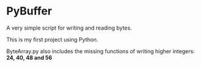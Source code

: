 # PyBuffer
A very simple script for writing and reading bytes.

This is my first project using Python.

ByteArray.py also includes the missing functions of writing higher integers: **24, 40, 48 and 56**
